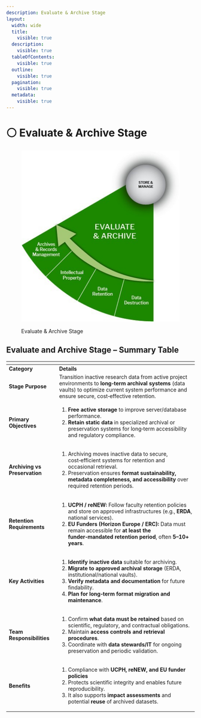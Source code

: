 ```yaml
---
description: Evaluate & Archive Stage
layout:
  width: wide
  title:
    visible: true
  description:
    visible: true
  tableOfContents:
    visible: true
  outline:
    visible: true
  pagination:
    visible: true
  metadata:
    visible: true
---
```


# ⚪ Evaluate & Archive Stage

<figure><img src="../../.gitbook/assets/Evaluate and Archive.jpg" alt=""><figcaption><p>Evaluate &#x26; Archive Stage</p></figcaption></figure>

## **Evaluate and Archive Stage – Summary Table**

<table data-header-hidden data-full-width="true"><thead><tr><th></th><th></th></tr></thead><tbody><tr><td><strong>Category</strong></td><td><strong>Details</strong></td></tr><tr><td><strong>Stage Purpose</strong></td><td>Transition inactive research data from active project environments to <strong>long‑term archival systems</strong> (data vaults) to optimize current system performance and ensure secure, cost‑effective retention.</td></tr><tr><td><strong>Primary Objectives</strong></td><td><ol><li><strong>Free active storage</strong> to improve server/database performance.</li><li><strong>Retain static data</strong> in specialized archival or preservation systems for long‑term accessibility and regulatory compliance.</li></ol></td></tr><tr><td><strong>Archiving vs Preservation</strong></td><td><ol><li>Archiving moves inactive data to secure, cost‑efficient systems for retention and occasional retrieval. </li><li>Preservation ensures <strong>format sustainability, metadata completeness, and accessibility</strong> over required retention periods.</li></ol></td></tr><tr><td><strong>Retention Requirements</strong></td><td><ol><li><strong>UCPH / reNEW:</strong> Follow faculty retention policies and store on approved infrastructures (e.g., <strong>ERDA</strong>, national services).</li><li><strong>EU Funders (Horizon Europe / ERC):</strong> Data must remain accessible for <strong>at least the funder‑mandated retention period</strong>, often <strong>5–10+ years</strong>.</li></ol></td></tr><tr><td><strong>Key Activities</strong></td><td><ol><li><strong>Identify inactive data</strong> suitable for archiving.</li><li><strong>Migrate to approved archival storage</strong> (ERDA, institutional/national vaults).</li><li><strong>Verify metadata and documentation</strong> for future findability.</li><li><strong>Plan for long‑term format migration and maintenance</strong>.</li></ol></td></tr><tr><td><strong>Team Responsibilities</strong></td><td><ol><li>Confirm <strong>what data must be retained</strong> based on scientific, regulatory, and contractual obligations.</li><li>Maintain <strong>access controls and retrieval procedures</strong>.</li><li>Coordinate with <strong>data stewards/IT</strong> for ongoing preservation and periodic validation.</li></ol></td></tr><tr><td><strong>Benefits</strong></td><td><ol><li>Compliance with <strong>UCPH, reNEW, and EU funder policies</strong></li><li>Protects scientific integrity and enables future reproducibility. </li><li>It also supports <strong>impact assessments</strong> and potential <strong>reuse</strong> of archived datasets.</li></ol></td></tr></tbody></table>

